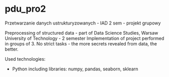 # pdu_pro2
Przetwarzanie danych ustrukturyzowanych - IAD 2 sem - projekt grupowy

Preprocessing of structured data - part of Data Science Studies, Warsaw University of Technology - 2 semester
Implementation of project performed in groups of 3. No strict tasks - the more secrets revealed from data, the better.

Used technologies:
<ul>
  <li>Python including libraries: numpy, pandas, seaborn, sklearn</li>
</ul>
